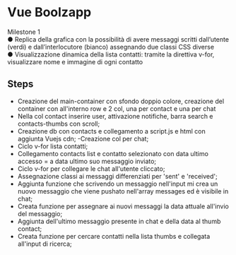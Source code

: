 Vue Boolzapp
===
Milestone 1 <br>
●	Replica della grafica con la possibilità di avere messaggi scritti dall’utente (verdi) e dall’interlocutore (bianco) assegnando due classi CSS diverse<br>
●	Visualizzazione dinamica della lista contatti: tramite la direttiva v-for, visualizzare nome e immagine di ogni contatto<br>

## Steps
- Creazione del main-container con sfondo doppio colore, creazione del container con all'interno row e 2 col, una per contact e una per chat
- Nella col contact inserire user, attivazione notifiche, barra search e contacts-thumbs con scroll;
- Creazione db con contacts e collegamento a script.js e html con aggiunta Vuejs cdn;
-Creazione col per chat;
- Ciclo v-for lista contatti;
- Collegamento contacts list e contatto selezionato con data ultimo accesso = a data ultimo suo messaggio inviato;
- Ciclo v-for per collegare le chat all'utente cliccato;
- Assegnazione classi ai messaggi differenziati per 'sent' e 'received';
- Aggiunta funzione che scrivendo un messaggio nell'input mi crea un nuovo messaggio che viene pushato nell'array messages ed è visibile in chat;
- Creata funzione per assegnare ai nuovi messaggi la data attuale all'invio del messaggio;
- Aggiunta dell'ultimo messaggio presente in chat e della data al thumb contact;
- Creata funzione per cercare contatti nella lista thumbs e collegata all'input di ricerca;